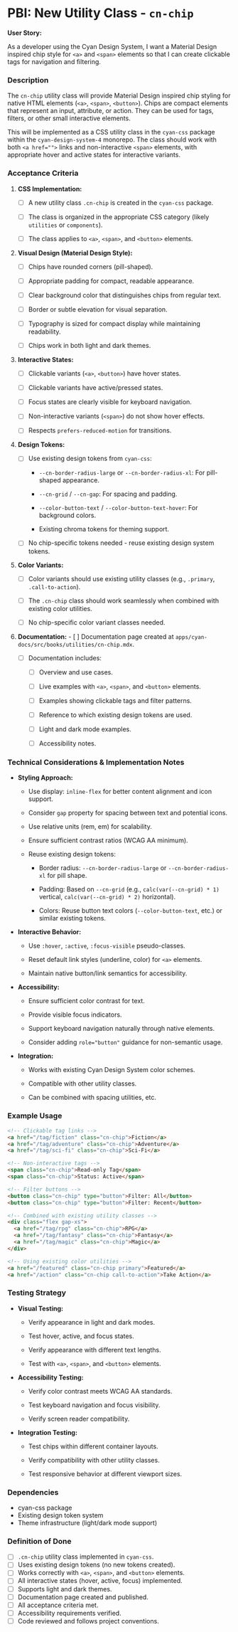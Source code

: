 # PBI: New Utility Class - `cn-chip`

**User Story:**

As a developer using the Cyan Design System, I want a Material Design inspired chip style for `<a>` and `<span>` elements so that I can create clickable tags for navigation and filtering.

### **Description**

The `cn-chip` utility class will provide Material Design inspired chip styling for native HTML elements (`<a>`, `<span>`, `<button>`). Chips are compact elements that represent an input, attribute, or action. They can be used for tags, filters, or other small interactive elements.

This will be implemented as a CSS utility class in the `cyan-css` package within the `cyan-design-system-4` monorepo. The class should work with both `<a href="">` links and non-interactive `<span>` elements, with appropriate hover and active states for interactive variants.

### **Acceptance Criteria**

1. **CSS Implementation:**
    
    - [ ] A new utility class `.cn-chip` is created in the `cyan-css` package.
        
    - [ ] The class is organized in the appropriate CSS category (likely `utilities` or `components`).
        
    - [ ] The class applies to `<a>`, `<span>`, and `<button>` elements.
        
2. **Visual Design (Material Design Style):**
    
    - [ ] Chips have rounded corners (pill-shaped).
        
    - [ ] Appropriate padding for compact, readable appearance.
        
    - [ ] Clear background color that distinguishes chips from regular text.
        
    - [ ] Border or subtle elevation for visual separation.
        
    - [ ] Typography is sized for compact display while maintaining readability.
        
    - [ ] Chips work in both light and dark themes.
        
3. **Interactive States:**
    
    - [ ] Clickable variants (`<a>`, `<button>`) have hover states.
        
    - [ ] Clickable variants have active/pressed states.
        
    - [ ] Focus states are clearly visible for keyboard navigation.
        
    - [ ] Non-interactive variants (`<span>`) do not show hover effects.
        
    - [ ] Respects `prefers-reduced-motion` for transitions.
        
4. **Design Tokens:**
    
    - [ ] Use existing design tokens from `cyan-css`:
        
        - `--cn-border-radius-large` or `--cn-border-radius-xl`: For pill-shaped appearance.
            
        - `--cn-grid` / `--cn-gap`: For spacing and padding.
            
        - `--color-button-text` / `--color-button-text-hover`: For background colors.
            
        - Existing chroma tokens for theming support.
            
    - [ ] No chip-specific tokens needed - reuse existing design system tokens.

5. **Color Variants:**
    
    - [ ] Color variants should use existing utility classes (e.g., `.primary`, `.call-to-action`).
        
    - [ ] The `.cn-chip` class should work seamlessly when combined with existing color utilities.
        
    - [ ] No chip-specific color variant classes needed.
        
6. **Documentation:**    - [ ] Documentation page created at `apps/cyan-docs/src/books/utilities/cn-chip.mdx`.
        
    - [ ] Documentation includes:
        
        - [ ] Overview and use cases.
            
        - [ ] Live examples with `<a>`, `<span>`, and `<button>` elements.
            
        - [ ] Examples showing clickable tags and filter patterns.
            
        - [ ] Reference to which existing design tokens are used.
            
        - [ ] Light and dark mode examples.
            
        - [ ] Accessibility notes.
            

### **Technical Considerations & Implementation Notes**

- **Styling Approach:**
    
    - Use display: `inline-flex` for better content alignment and icon support.
        
    - Consider `gap` property for spacing between text and potential icons.
        
    - Use relative units (rem, em) for scalability.
        
    - Ensure sufficient contrast ratios (WCAG AA minimum).
        
    - Reuse existing design tokens:
        
        - Border radius: `--cn-border-radius-large` or `--cn-border-radius-xl` for pill shape.
            
        - Padding: Based on `--cn-grid` (e.g., `calc(var(--cn-grid) * 1)` vertical, `calc(var(--cn-grid) * 2)` horizontal).
            
        - Colors: Reuse button text colors (`--color-button-text`, etc.) or similar existing tokens.
        
- **Interactive Behavior:**
    
    - Use `:hover`, `:active`, `:focus-visible` pseudo-classes.
        
    - Reset default link styles (underline, color) for `<a>` elements.
        
    - Maintain native button/link semantics for accessibility.
        
- **Accessibility:**
    
    - Ensure sufficient color contrast for text.
        
    - Provide visible focus indicators.
        
    - Support keyboard navigation naturally through native elements.
        
    - Consider adding `role="button"` guidance for non-semantic usage.
        
- **Integration:**
    
    - Works with existing Cyan Design System color schemes.
        
    - Compatible with other utility classes.
        
    - Can be combined with spacing utilities, etc.
        

### **Example Usage**

```html
<!-- Clickable tag links -->
<a href="/tag/fiction" class="cn-chip">Fiction</a>
<a href="/tag/adventure" class="cn-chip">Adventure</a>
<a href="/tag/sci-fi" class="cn-chip">Sci-Fi</a>

<!-- Non-interactive tags -->
<span class="cn-chip">Read-only Tag</span>
<span class="cn-chip">Status: Active</span>

<!-- Filter buttons -->
<button class="cn-chip" type="button">Filter: All</button>
<button class="cn-chip" type="button">Filter: Recent</button>

<!-- Combined with existing utility classes -->
<div class="flex gap-xs">
  <a href="/tag/rpg" class="cn-chip">RPG</a>
  <a href="/tag/fantasy" class="cn-chip">Fantasy</a>
  <a href="/tag/magic" class="cn-chip">Magic</a>
</div>

<!-- Using existing color utilities -->
<a href="/featured" class="cn-chip primary">Featured</a>
<a href="/action" class="cn-chip call-to-action">Take Action</a>
```

### **Testing Strategy**

- **Visual Testing:**
    
    - Verify appearance in light and dark modes.
        
    - Test hover, active, and focus states.
        
    - Verify appearance with different text lengths.
        
    - Test with `<a>`, `<span>`, and `<button>` elements.
        
- **Accessibility Testing:**
    
    - Verify color contrast meets WCAG AA standards.
        
    - Test keyboard navigation and focus visibility.
        
    - Verify screen reader compatibility.
        
- **Integration Testing:**
    
    - Test chips within different container layouts.
        
    - Verify compatibility with other utility classes.
        
    - Test responsive behavior at different viewport sizes.
        

### **Dependencies**

- cyan-css package
- Existing design token system
- Theme infrastructure (light/dark mode support)

### **Definition of Done**

- [ ] `.cn-chip` utility class implemented in `cyan-css`.
- [ ] Uses existing design tokens (no new tokens created).
- [ ] Works correctly with `<a>`, `<span>`, and `<button>` elements.
- [ ] All interactive states (hover, active, focus) implemented.
- [ ] Supports light and dark themes.
- [ ] Documentation page created and published.
- [ ] All acceptance criteria met.
- [ ] Accessibility requirements verified.
- [ ] Code reviewed and follows project conventions.

